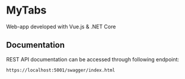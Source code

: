 # MyTabs
Web-app developed with Vue.js &amp; .NET Core

## Documentation  
REST API documentation can be accessed through following endpoint:  
```
https://localhost:5001/swagger/index.html
```
